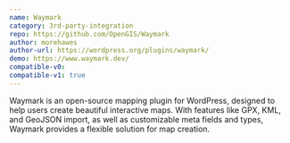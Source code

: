 ```yaml
---
name: Waymark
category: 3rd-party-integration
repo: https://github.com/OpenGIS/Waymark
author: morehawes
author-url: https://wordpress.org/plugins/waymark/
demo: https://www.waymark.dev/
compatible-v0:
compatible-v1: true
---
```


Waymark is an open-source mapping plugin for WordPress, designed to help users create beautiful interactive maps. With features like GPX, KML, and GeoJSON import, as well as customizable meta fields and types, Waymark provides a flexible solution for map creation.
